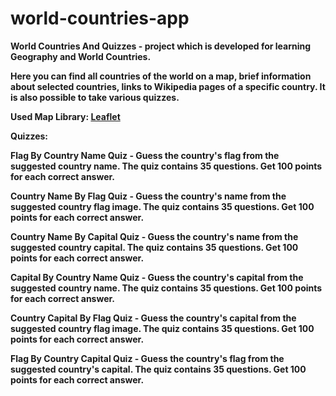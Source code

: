 # world-countries-app

<b>World Countries And Quizzes<b> - project which is developed for learning Geography and World Countries.

Here you can find all countries of the world on a map, brief information about selected countries, links to Wikipedia pages of a specific country. It is also possible to take various quizzes.

Used Map Library: [Leaflet](https://leafletjs.com/)

<b>Quizzes:<b>

<b>Flag By Country Name Quiz<b> - Guess the country's flag from the suggested country name. The quiz contains 35 questions. Get 100 points for each correct answer.

<b>Country Name By Flag Quiz<b> - Guess the country's name from the suggested country flag image. The quiz contains 35 questions. Get 100 points for each correct answer.

<b>Country Name By Capital Quiz<b> - Guess the country's name from the suggested country capital. The quiz contains 35 questions. Get 100 points for each correct answer.

<b>Capital By Country Name Quiz<b> - Guess the country's capital from the suggested country name. The quiz contains 35 questions. Get 100 points for each correct answer.

<b>Country Capital By Flag Quiz<b> - Guess the country's capital from the suggested country flag image. The quiz contains 35 questions. Get 100 points for each correct answer.

<b>Flag By Country Capital Quiz<b> - Guess the country's flag from the suggested country's capital. The quiz contains 35 questions. Get 100 points for each correct answer.
